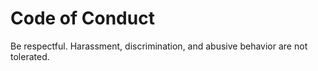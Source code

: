 # Code of Conduct

Be respectful. Harassment, discrimination, and abusive behavior are not tolerated.
